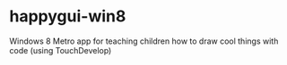 happygui-win8
=============

Windows 8 Metro app for teaching children how to draw cool things with code (using TouchDevelop)
